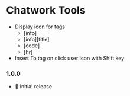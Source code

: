 # Chatwork Tools

- Display icon for tags
  - [info]
  - [info][title]
  - [code]
  - [hr]
- Insert To tag on click user icon with Shift key

### 1.0.0

- 🎉 Initial release

